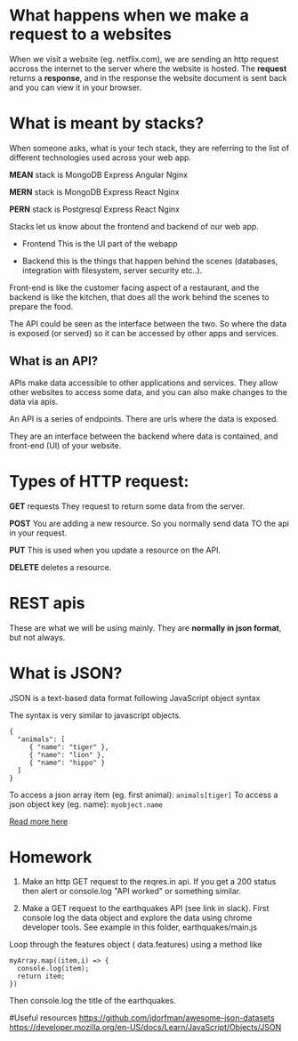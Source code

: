 # What happens when we make a request to a websites

When we visit a website (eg. netflix.com), we are sending an http request accross the internet to the server where the website is hosted. The **request** returns a **response**, and in the response the website document is sent back and you can view it in your browser.

# What is meant by stacks?

When someone asks, what is your tech stack, they are referring to the list of different technologies used across your web app.

**MEAN** stack is MongoDB Express Angular Nginx

**MERN** stack is MongoDB Express React Nginx

**PERN** stack is Postgresql Express React Nginx

Stacks let us know about the frontend and backend of our web app.

- Frontend
This is the UI part of the webapp

- Backend
this is the things that happen behind the scenes (databases, integration with filesystem, server security etc..).

Front-end is like the customer facing aspect of a restaurant, and the backend is like the kitchen, that does all the work behind the scenes to prepare the food.

The API could be seen as the interface between the two. So where the data is exposed (or served) so it can be accessed by other apps and services.

## What is an API?

APIs make data accessible to other applications and services. They allow other websites to access some data, and you can also make changes to the data via apis.

An API is a series of endpoints. There are urls where the data is exposed.

They are an interface between the backend where data is contained, and front-end (UI) of your website.

# Types of HTTP request:

**GET** requests
They request to return some data from the server.

**POST**
You are adding a new resource. So you normally send data TO the api in your request.

**PUT**
This is used when you update a resource on the API.

**DELETE**
deletes a resource.


# REST apis
These are what we will be using mainly. They are **normally in json format**, but not always.


# What is JSON?
JSON is a text-based data format following JavaScript object syntax

The syntax is very similar to javascript objects.
```
{
  "animals": [
     { "name": "tiger" },
     { "name": "lion" },
     { "name": "hippo" }
  ]
}
```
To access a json array item (eg. first animal):  `animals[tiger]`
To access a json object key (eg. name):  `myobject.name`

[Read more here](https://developer.mozilla.org/en-US/docs/Learn/JavaScript/Objects/JSON)


# Homework

1. Make an http GET request to the reqres.in api. If you get a 200 status then alert or console.log "API worked" or something similar.

2. Make a GET request to the earthquakes API (see link in slack). First console log the data object and explore the data using chrome developer tools. See example in this folder, earthquakes/main.js

<!-- If you are feeling confident have a go at the following -->
Loop through the features object ( data.features) using a method like
```
myArray.map((item,i) => {
  console.log(item);
  return item;
})
```
Then console.log the title of the earthquakes.


#Useful resources
https://github.com/jdorfman/awesome-json-datasets
https://developer.mozilla.org/en-US/docs/Learn/JavaScript/Objects/JSON
